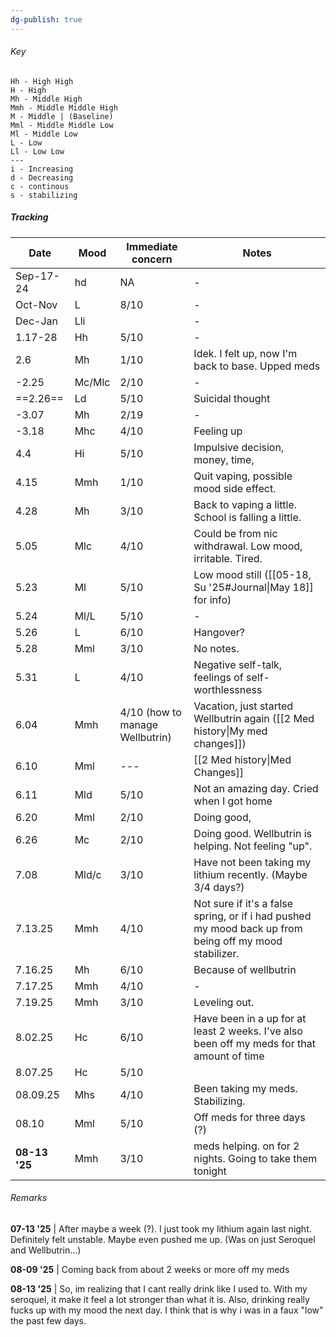 ```yaml
---
dg-publish: true
---
```

###### Key
```
Hh - High High
H - High
Mh - Middle High
Mmh - Middle Middle High
M - Middle | (Baseline)
Mml - Middle Middle Low
Ml - Middle Low
L - Low
Ll - Low Low
---
i - Increasing
d - Decreasing
c - continous
s - stabilizing 
```
##### Tracking

| **Date**      | **Mood** | **Immediate concern**           | **Notes**                                                                                              |
| ------------- | -------- | ------------------------------- | ------------------------------------------------------------------------------------------------------ |
| Sep-17-24     | hd       | NA                              | -                                                                                                      |
| Oct-Nov       | L        | 8/10                            | -                                                                                                      |
| Dec-Jan       | Lli      |                                 | -                                                                                                      |
| 1.17-28       | Hh       | 5/10                            | -                                                                                                      |
| 2.6           | Mh       | 1/10                            | Idek. I felt up, now I'm back to base. Upped meds                                                      |
| -2.25         | Mc/Mlc   | 2/10                            | -                                                                                                      |
| ==2.26==      | Ld       | 5/10                            | Suicidal thought                                                                                       |
| -3.07         | Mh       | 2/19                            | -                                                                                                      |
| -3.18         | Mhc      | 4/10                            | Feeling up                                                                                             |
| 4.4           | Hi       | 5/10                            | Impulsive decision, money, time,                                                                       |
| 4.15          | Mmh      | 1/10                            | Quit vaping, possible mood side effect.                                                                |
| 4.28          | Mh       | 3/10                            | Back to vaping a little. School is falling a little.                                                   |
| 5.05          | Mlc      | 4/10                            | Could be from nic withdrawal. Low mood, irritable. Tired.                                              |
| 5.23          | Ml       | 5/10                            | Low mood still ([[05-18, Su '25#Journal\|May 18]] for info)                                            |
| 5.24          | Ml/L     | 5/10                            | -                                                                                                      |
| 5.26          | L        | 6/10                            | Hangover?                                                                                              |
| 5.28          | Mml      | 3/10                            | No notes.                                                                                              |
| 5.31          | L        | 4/10                            | Negative self-talk, feelings of self-worthlessness                                                     |
| 6.04          | Mmh      | 4/10 (how to manage Wellbutrin) | Vacation, just started Wellbutrin again ([[2 Med history\|My med changes]])                            |
| 6.10          | Mml      | ---                             | [[2 Med history\|Med Changes]]                                                                         |
| 6.11          | Mld      | 5/10                            | Not an amazing day. Cried when I got home                                                              |
| 6.20          | Mml      | 2/10                            | Doing good,                                                                                            |
| 6.26          | Mc       | 2/10                            | Doing good. Wellbutrin is helping. Not feeling "up".                                                   |
| 7.08          | Mld/c    | 3/10                            | Have not been taking my lithium recently. (Maybe 3/4 days?)                                            |
| 7.13.25       | Mmh      | 4/10                            | Not sure if it's a false spring, or if i had pushed my mood back up from being off my mood stabilizer. |
| 7.16.25       | Mh       | 6/10                            | Because of wellbutrin                                                                                  |
| 7.17.25       | Mmh      | 4/10                            | -                                                                                                      |
| 7.19.25       | Mmh      | 3/10                            | Leveling out.                                                                                          |
| 8.02.25       | Hc       | 6/10                            | Have been in a up for at least 2 weeks. I've also been off my meds for that amount of time             |
| 8.07.25       | Hc       | 5/10                            |                                                                                                        |
| 08.09.25      | Mhs      | 4/10                            | Been taking my meds. Stabilizing.                                                                      |
| 08.10         | Mml      | 5/10                            | Off meds for three days (?)                                                                            |
| **08-13 '25** | Mmh      | 3/10                            | meds helping. on for 2 nights. Going to take them tonight                                              |
###### Remarks
**07-13 '25** | After maybe a week (?). I just took my lithium again last night. Definitely felt unstable. Maybe even pushed me up. (Was on just Seroquel and Wellbutrin...)

**08-09 '25** | Coming back from about 2 weeks or more off my meds

**08-13 '25** | So, im realizing that I cant really drink like I used to. With my seroquel, it make it feel a lot stronger than what it is. Also, drinking really fucks up with my mood the next day. I think that is why i was in a faux "low" the past few days.